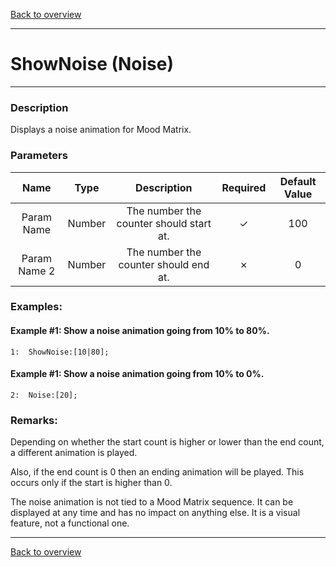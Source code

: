 [Back to overview](index.md)

---
# ShowNoise (Noise)
---
### Description
Displays a noise animation for Mood Matrix.

### Parameters

|Name|Type|Description|Required|Default Value|
|:---:|:---:|:---:|:---:|:---:|
|Param Name|Number|The number the counter should start at.|✓|100|
|Param Name 2|Number|The number the counter should end at.|✗|0|

### Examples:
#### Example #1: Show a noise animation going from 10% to 80%.
```
1:  ShowNoise:[10|80];
```

#### Example #1: Show a noise animation going from 10% to 0%.
```
2:  Noise:[20];
```

### Remarks:
Depending on whether the start count is higher or lower than the end count, a different animation is played.

Also, if the end count is 0 then an ending animation will be played. This occurs only if the start is higher than 0.

The noise animation is not tied to a Mood Matrix sequence. It can be displayed at any time and has no impact on anything else.
It is a visual feature, not a functional one. 

---
[Back to overview](index.md)